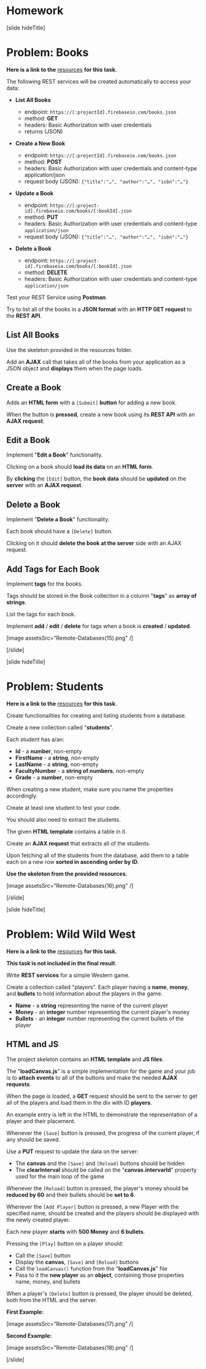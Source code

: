 # Homework

[slide hideTitle]

# Problem: Books

**Here is a link to the** [resources](https://videos.softuni.org/resources/javascript/javascript-applications/JS-Applications-Remote-Databases-Homework-BOOKS.zip) **for this task.**


The following REST services will be created automatically to access your data:

- **List All Books**
   - endpoint: `https://[:projectId].firebaseio.com/books.json`
   - method: **GET**
   - headers: Basic Authorization with user credentials
   - returns (JSON)

- **Create a New Book**
   - endpoint: `https://[:projectId].firebaseio.com/books.json`
   - method: **POST**
   - headers: Basic Authorization with user credentials and content-type application\/json
   - request body (JSON): `{"title":"…", "author":"…", "isbn":"…"}`

- **Update a Book**
   - endpoint: `https://[:project-id].firebaseio.com/books/[:bookId].json`
   - method: **PUT**
   - headers: Basic Authorization with user credentials and content-type `application/json`
   - request body (JSON): `{"title":"…", "author":"…", "isbn":"…"}`

- **Delete a Book**
   - endpoint: `https://[:project-id].firebaseio.com/books/[:bookId].json`
   - method: **DELETE**
   - headers: Basic Authorization with user credentials and content-type `application/json`

Test your REST Service using **Postman**. 

Try to list all of the books in a **JSON format** with an **HTTP GET request** to the **REST API**.

## List All Books

Use the skeleton provided in the resources folder. 

Add an **AJAX** call that takes all of the books from your application as a JSON object and **displays** them when the page loads.

## Create a Book

Adds an **HTML form** with a `[Submit]` **button** for adding a new book. 

When the button is **pressed**, create a new book using its **REST API** with an **AJAX request**.

## Edit a Book

Implement "**Edit a Book**" functionality. 

Clicking on a book should **load its data** on an **HTML form**. 

By **clicking** the `[Edit]` button, the **book data** should be **updated** on the **server** with an **AJAX request**.

## Delete a Book

Implement "**Delete a Book**" functionality. 

Each book should have a `[Delete]` button. 

Clicking on it should **delete the book at the server** side with an AJAX request.

## Add Tags for Each Book

Implement **tags** for the books. 

Tags should be stored in the Book collection in a column "**tags**" as **array of strings**. 

List the tags for each book. 

Implement **add** \/ **edit** \/ **delete** for tags when a book is **created** \/ **updated**.

[image assetsSrc="Remote-Databases(15).png" /]

[/slide]

[slide hideTitle]

# Problem: Students

**Here is a link to the** [resources](https://videos.softuni.org/resources/javascript/javascript-applications/JS-Applications-Remote-Databases-Homework-STUDENTS.zip) **for this task.**

Create functionalities for creating and listing students from a database.

Create a new collection called "**students**".

Each student has a/an:

- **Id** - a **number**, non-empty
- **FirstName** - a **string**, non-empty
- **LastName** - a **string**, non-empty
- **FacultyNumber** - a **string of numbers**, non-empty
- **Grade** - a **number**, non-empty

When creating a new student, make sure you name the properties accordingly.

Create at least one student to test your code.

You should also need to extract the students.

The given **HTML template** contains a table in it.

Create an **AJAX request** that extracts all of the students.

Upon fetching all of the students from the database, add them to a table each on a new row **sorted in ascending order by ID**.

**Use the skeleton from the provided resources.**

[image assetsSrc="Remote-Databases(16).png" /]

[/slide]

[slide hideTitle]

# Problem: Wild Wild West

**Here is a link to the** [resources](https://videos.softuni.org/resources/javascript/javascript-applications/JS-Applications-Remote-Databases-Homework-WILD-WILD-WEST.zip) **for this task.**

**This task is not included in the final result**.

Write **REST services** for a simple Western game.

Create a collection called "players". Each player having a **name**, **money**, and **bullets** to hold information about the players in the game.

- **Name** - a **string** representing the name of the current player
- **Money** - an **integer** number representing the current player's money
- **Bullets** - an **integer** number representing the current bullets of the player

## HTML and JS

The project skeleton contains an **HTML template** and **JS files**.

The "**loadCanvas.js**" is a simple implementation for the game and your job is to **attach events** to all of the buttons and make the needed **AJAX requests**.

When the page is loaded, a **GET** request should be sent to the server to get all of the players and load them in the div with ID **players**.

An example entry is left in the HTML to demonstrate the representation of a player and their placement.

Whenever the `[Save]` button is pressed, the progress of the current player, if any should be saved.

Use a **PUT** request to update the data on the server:

- The **canvas** and the `[Save]` and `[Reload]` buttons should be hidden
- The **clearInterval** should be called on the "**canvas.intervarId**" property used for the main loop of the game

Whenever the `[Reload]` button is pressed, the player's money should be **reduced by 60** and their bullets should be **set to 6**.

Whenever the `[Add Player]` button is pressed, a new Player with the specified name, should be created and the players should be displayed with the newly created player.

Each new player **starts** with **500 Money** and **6 bullets**.

Pressing the `[Play]` button on a player should:

- Call the `[Save]` button
- Display the **canvas**, `[Save]` and `[Reload]` buttons
- Call the `loadCanvas()` function from the "**loadCanvas.js**" file
- Pass to it the **new player** as an **object**, containing those properties name, money, and bullets

When a player's `[Delete]` button is pressed, the player should be deleted, both from the HTML and the server.

**First Example:**

[image assetsSrc="Remote-Databases(17).png" /]

**Second Example:**

[image assetsSrc="Remote-Databases(18).png" /]

[/slide]
